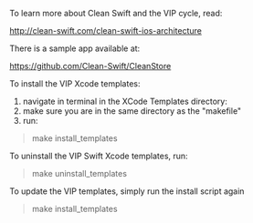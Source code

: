 To learn more about Clean Swift and the VIP cycle, read:

http://clean-swift.com/clean-swift-ios-architecture

There is a sample app available at:

https://github.com/Clean-Swift/CleanStore

To install the VIP Xcode templates:

1) navigate in terminal in the XCode Templates directory:
2) make sure you are in the same directory as the "makefile"
3) run:

> make install_templates

To uninstall the VIP Swift Xcode templates, run:

> make uninstall_templates

To update the VIP templates, simply run the install script again

> make install_templates
